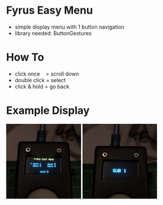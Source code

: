 # Fyrus Easy Menu

* simple display menu with 1 button navigation
* library needed: ButtonGestures

# How To

* click once&nbsp;&nbsp;&nbsp;&nbsp;= scroll down
* double click = select
* click & hold = go back

# Example Display
<p float="left">
<img src="image/IMG20231116092829.jpg" width="40%" />
<img src="image/IMG20231116092730.jpg" width="40%" />
</p>
